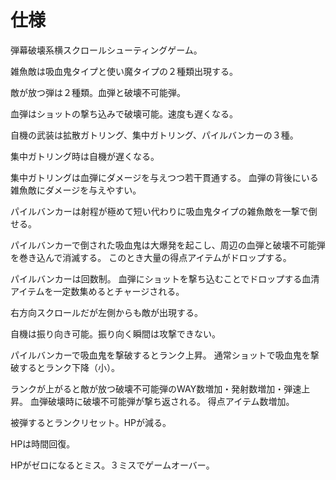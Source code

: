 # 仕様

弾幕破壊系横スクロールシューティングゲーム。

雑魚敵は吸血鬼タイプと使い魔タイプの２種類出現する。

敵が放つ弾は２種類。血弾と破壊不可能弾。

血弾はショットの撃ち込みで破壊可能。速度も遅くなる。

自機の武装は拡散ガトリング、集中ガトリング、パイルバンカーの３種。

集中ガトリング時は自機が遅くなる。

集中ガトリングは血弾にダメージを与えつつ若干貫通する。
血弾の背後にいる雑魚敵にダメージを与えやすい。

パイルバンカーは射程が極めて短い代わりに吸血鬼タイプの雑魚敵を一撃で倒せる。

パイルバンカーで倒された吸血鬼は大爆発を起こし、周辺の血弾と破壊不可能弾を巻き込んで消滅する。
このとき大量の得点アイテムがドロップする。

パイルバンカーは回数制。
血弾にショットを撃ち込むことでドロップする血清アイテムを一定数集めるとチャージされる。

右方向スクロールだが左側からも敵が出現する。

自機は振り向き可能。振り向く瞬間は攻撃できない。

パイルバンカーで吸血鬼を撃破するとランク上昇。
通常ショットで吸血鬼を撃破するとランク下降（小）。

ランクが上がると敵が放つ破壊不可能弾のWAY数増加・発射数増加・弾速上昇。
血弾破壊時に破壊不可能弾が撃ち返される。
得点アイテム数増加。

被弾するとランクリセット。HPが減る。

HPは時間回復。

HPがゼロになるとミス。３ミスでゲームオーバー。





